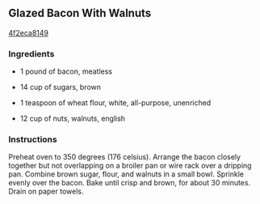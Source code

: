 ## Glazed Bacon With Walnuts

[4f2eca8149](http://www.food.com/recipe/glazed-bacon-with-walnuts-115487)

### Ingredients

 - 1 pound of bacon, meatless

 - 14 cup of sugars, brown

 - 1 teaspoon of wheat flour, white, all-purpose, unenriched

 - 12 cup of nuts, walnuts, english

### Instructions

Preheat oven to 350 degrees (176 celsius). Arrange the bacon closely together but not overlapping on a broiler pan or wire rack over a dripping pan. Combine brown sugar, flour, and walnuts in a small bowl. Sprinkle evenly over the bacon. Bake until crisp and brown, for about 30 minutes. Drain on paper towels.